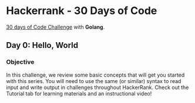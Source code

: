 # Hackerrank - 30 Days of Code

[30 days of Code Challenge](https://www.hackerrank.com/domains/tutorials/30-days-of-code) with **Golang**.
## Day 0: Hello, World

### Objective
In this challenge, we review some basic concepts that will get you started with this series. You will need to use the same (or similar) syntax to read input and write output in challenges throughout HackerRank. Check out the Tutorial tab for learning materials and an instructional video!
